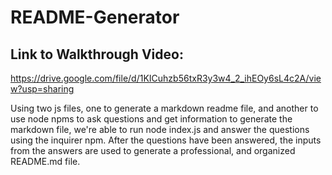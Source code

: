 # README-Generator

## Link to Walkthrough Video:
https://drive.google.com/file/d/1KICuhzb56txR3y3w4_2_ihEOy6sL4c2A/view?usp=sharing

Using two js files, one to generate a markdown readme file, and another to use node npms to ask questions and get information to generate the markdown file, we're able to run node index.js and answer the questions using the inquirer npm.
After the questions have been answered, the inputs from the answers are used to generate a professional, and organized README.md file.
